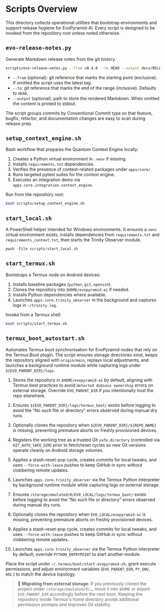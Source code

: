 # Scripts Overview

This directory collects operational utilities that bootstrap environments and
support release hygiene for EvoPyramid-AI. Every script is designed to be
invoked from the repository root unless noted otherwise.

## `evo-release-notes.py`

Generate Markdown release notes from the git history.

```bash
scripts/evo-release-notes.py --from v0.4.0 --to HEAD --output docs/RELEASE_NOTES.md
```

- `--from` (optional): git reference that marks the starting point (exclusive).
  If omitted the script uses the latest tag.
- `--to`: git reference that marks the end of the range (inclusive). Defaults
  to `HEAD`.
- `--output` (optional): path to store the rendered Markdown. When omitted the
  content is printed to stdout.

The script groups commits by Conventional Commit type so that feature, bugfix,
refactor, and documentation changes are easy to scan during release prep.

## `setup_context_engine.sh`

Bash workflow that prepares the Quantum Context Engine locally:

1. Creates a Python virtual environment in `.venv` if missing.
2. Installs `requirements.txt` dependencies.
3. Verifies the presence of context-related packages under `apps/core/`.
4. Runs targeted pytest suites for the context engine.
5. Executes an integration demo via `apps.core.integration.context_engine`.

Run from the repository root:

```bash
bash scripts/setup_context_engine.sh
```

## `start_local.sh`

A PowerShell helper intended for Windows environments. It ensures a `venv`
virtual environment exists, installs dependencies from `requirements.txt` and
`requirements_context.txt`, then starts the Trinity Observer module.

```powershell
pwsh -File scripts/start_local.sh
```

## `start_termux.sh`

Bootstraps a Termux node on Android devices:

1. Installs baseline packages (`python`, `git`, `openssh`).
2. Clones the repository into `$HOME/evopyramid-ai` if needed.
3. Installs Python dependencies where available.
4. Launches `apps.core.trinity_observer` in the background and captures logs in
   `~/trinity.log`.

Invoke from a Termux shell:

```bash
bash scripts/start_termux.sh
```

## `termux_boot_autostart.sh`

Automates Termux boot synchronisation for EvoPyramid nodes that rely on the
Termux:Boot plugin. The script ensures storage directories exist, keeps the
repository aligned with `origin/main`, replays local adjustments, and launches a
background runtime module while capturing logs under `${EVO_PARENT_DIR}/logs`.

1. Stores the repository in `$HOME/evopyramid-ai` by default, aligning with
   Termux best practices to avoid `detected dubious ownership` errors on
   external storage. Override `EVO_PARENT_DIR` if you intentionally host the
   repo elsewhere.
2. Ensures `${EVO_PARENT_DIR}/logs/termux_boot/` exists before logging to avoid
   the "No such file or directory" errors observed during manual dry runs.
3. Optionally clones the repository when `${EVO_PARENT_DIR}/${REPO_NAME}` is
   missing, preventing premature aborts on freshly provisioned devices.
4. Registers the working tree as a trusted Git `safe.directory` (controlled via
   `GIT_AUTO_SAFE_DIR`) prior to fetch/reset cycles so new Git versions operate
   cleanly on Android storage volumes.
5. Applies a stash-reset-pop cycle, creates commits for local tweaks, and uses
   `--force-with-lease` pushes to keep GitHub in sync without clobbering remote
   updates.
6. Launches `apps.core.trinity_observer` via the Termux Python interpreter by
background runtime module while capturing logs on external storage.

1. Ensures `/storage/emulated/0/EVO_LOCAL/logs/termux_boot/` exists before
   logging to avoid the "No such file or directory" errors observed during
   manual dry runs.
2. Optionally clones the repository when `EVO_LOCAL/evopyramid-ai` is missing,
   preventing premature aborts on freshly provisioned devices.
3. Applies a stash-reset-pop cycle, creates commits for local tweaks, and uses
   `--force-with-lease` pushes to keep GitHub in sync without clobbering remote
   updates.
4. Launches `apps.core.trinity_observer` via the Termux Python interpreter by
   default; override `PYTHON_ENTRYPOINT` to start another module.

Place the script under `~/.termux/boot/start-evopyramid.sh`, grant execute
permissions, and adjust environment variables (`EVO_PARENT_DIR`, `PY_ENV`, etc.)
to match the device topology.

> 🔁 **Migrating from external storage**: If you previously cloned the project
> under `/storage/emulated/0/…`, move it into `$HOME` or export `EVO_PARENT_DIR`
> accordingly before the next boot. Keeping the repository inside Termux's home
> directory avoids additional permission prompts and improves Git stability.

